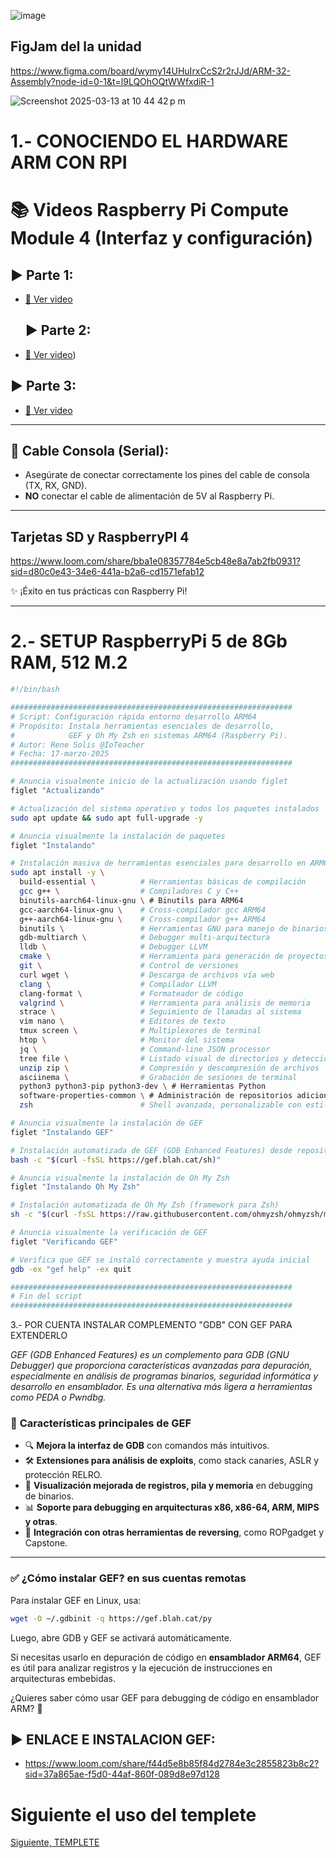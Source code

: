 ![image](https://github.com/user-attachments/assets/0b8349da-3bce-4d35-8813-c10eed2618f8)



## FigJam del la unidad

https://www.figma.com/board/wymy14UHuIrxCcS2r2rJJd/ARM-32-Assembly?node-id=0-1&t=l9LQOhOQtWWfxdiR-1


![Screenshot 2025-03-13 at 10 44 42 p m](https://github.com/user-attachments/assets/815cdb0b-f23d-407f-84b3-78d86a11a39f)
# 1.- CONOCIENDO EL HARDWARE ARM CON RPI

# 📚 **Videos Raspberry Pi Compute Module 4 (Interfaz y configuración)**

## ▶️ **Parte 1:**
- [🔗 Ver video](https://www.loom.com/share/0f7c1fbd4e3b4602b631bd0c9002bb24?sid=b83e5c89-d7b3-4a1a-89e5-c89d7b34a1a8)

  ## ▶️ **Parte 2:**
- [🔗 Ver video](https://www.loom.com/share/4537c852e0114611b05b8da4a7b01bbb?sid=eeca147d-4906-4334-932d-5f896a9f2167))


## ▶️ **Parte 3:**
- [🔗 Ver video](https://www.loom.com/share/85098f4425514f1cb14ec20147d58619?sid=fb40e16f-9530-41fc-802a-e81c56b2b376)


---

## 🔌 **Cable Consola (Serial):**
- Asegúrate de conectar correctamente los pines del cable de consola (TX, RX, GND).
- **NO** conectar el cable de alimentación de 5V al Raspberry Pi.

---
## Tarjetas SD y RaspberryPI 4 
https://www.loom.com/share/bba1e08357784e5cb48e8a7ab2fb0931?sid=d80c0e43-34e6-441a-b2a6-cd1571efab12

✨ ¡Éxito en tus prácticas con Raspberry Pi!

---
# 2.- SETUP RaspberryPi 5 de 8Gb RAM, 512 M.2

```bash
#!/bin/bash

###############################################################
# Script: Configuración rápida entorno desarrollo ARM64
# Propósito: Instala herramientas esenciales de desarrollo,
#            GEF y Oh My Zsh en sistemas ARM64 (Raspberry Pi).
# Autor: Rene Solis @IoTeacher
# Fecha: 17-marzo-2025
###############################################################

# Anuncia visualmente inicio de la actualización usando figlet
figlet "Actualizando"

# Actualización del sistema operativo y todos los paquetes instalados
sudo apt update && sudo apt full-upgrade -y

# Anuncia visualmente la instalación de paquetes
figlet "Instalando"

# Instalación masiva de herramientas esenciales para desarrollo en ARM64
sudo apt install -y \
  build-essential \          # Herramientas básicas de compilación
  gcc g++ \                  # Compiladores C y C++
  binutils-aarch64-linux-gnu \ # Binutils para ARM64
  gcc-aarch64-linux-gnu \    # Cross-compilador gcc ARM64
  g++-aarch64-linux-gnu \    # Cross-compilador g++ ARM64
  binutils \                 # Herramientas GNU para manejo de binarios
  gdb-multiarch \            # Debugger multi-arquitectura
  lldb \                     # Debugger LLVM
  cmake \                    # Herramienta para generación de proyectos multiplataforma
  git \                      # Control de versiones
  curl wget \                # Descarga de archivos vía web
  clang \                    # Compilador LLVM
  clang-format \             # Formateador de código
  valgrind \                 # Herramienta para análisis de memoria
  strace \                   # Seguimiento de llamadas al sistema
  vim nano \                 # Editores de texto
  tmux screen \              # Multiplexores de terminal
  htop \                     # Monitor del sistema
  jq \                       # Command-line JSON processor
  tree file \                # Listado visual de directorios y detección de tipos de archivo
  unzip zip \                # Compresión y descompresión de archivos
  asciinema \                # Grabación de sesiones de terminal
  python3 python3-pip python3-dev \ # Herramientas Python
  software-properties-common \ # Administración de repositorios adicionales
  zsh                        # Shell avanzada, personalizable con estilo y color

# Anuncia visualmente la instalación de GEF
figlet "Instalando GEF"

# Instalación automatizada de GEF (GDB Enhanced Features) desde repositorio oficial
bash -c "$(curl -fsSL https://gef.blah.cat/sh)"

# Anuncia visualmente la instalación de Oh My Zsh
figlet "Instalando Oh My Zsh"

# Instalación automatizada de Oh My Zsh (framework para Zsh)
sh -c "$(curl -fsSL https://raw.githubusercontent.com/ohmyzsh/ohmyzsh/master/tools/install.sh)"

# Anuncia visualmente la verificación de GEF
figlet "Verificando GEF"

# Verifica que GEF se instaló correctamente y muestra ayuda inicial
gdb -ex "gef help" -ex quit

###############################################################
# Fin del script
###############################################################

```
3.- POR CUENTA INSTALAR COMPLEMENTO "GDB" CON GEF PARA EXTENDERLO

_GEF (GDB Enhanced Features) es un complemento para GDB (GNU Debugger) que proporciona características avanzadas para depuración, especialmente en análisis de programas binarios, seguridad informática y desarrollo en ensamblador. Es una alternativa más ligera a herramientas como PEDA o Pwndbg._

### 📌 **Características principales de GEF**
- 🔍 **Mejora la interfaz de GDB** con comandos más intuitivos.
- 🛠️ **Extensiones para análisis de exploits**, como stack canaries, ASLR y protección RELRO.
- 🔢 **Visualización mejorada de registros, pila y memoria** en debugging de binarios.
- 📊 **Soporte para debugging en arquitecturas x86, x86-64, ARM, MIPS y otras**.
- 🔄 **Integración con otras herramientas de reversing**, como ROPgadget y Capstone.

---

### ✅ **¿Cómo instalar GEF? en sus cuentas remotas**

Para instalar GEF en Linux, usa:
```sh
wget -O ~/.gdbinit -q https://gef.blah.cat/py
```
Luego, abre GDB y GEF se activará automáticamente.

Si necesitas usarlo en depuración de código en **ensamblador ARM64**, GEF es útil para analizar registros y la ejecución de instrucciones en arquitecturas embebidas.

¿Quieres saber cómo usar GEF para debugging de código en ensamblador ARM? 🚀

## ▶️ **ENLACE E INSTALACION GEF:**
- https://www.loom.com/share/f44d5e8b85f84d2784e3c2855823b8c2?sid=37a865ae-f5d0-44af-860f-089d8e97d128


# Siguiente el uso del templete

[Siguiente, TEMPLETE](templete/readme.md)
